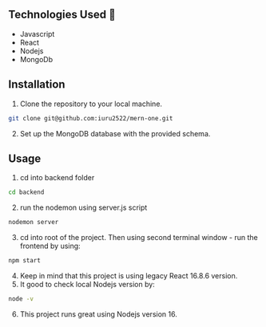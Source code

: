 ## Technologies Used 🔬

- Javascript
- React
- Nodejs
- MongoDb

## Installation

1. Clone the repository to your local machine.
```bash
git clone git@github.com:iuru2522/mern-one.git
```
2. Set up the MongoDB database with the provided schema.

## Usage

1. cd into backend folder

```bash
cd backend
```
2. run the nodemon using server.js script
```bash
nodemon server
```
3. cd into root of the project. Then using second terminal window - run the frontend by using:
```bash
npm start
```
4. Keep in mind that this project is using legacy React 16.8.6 version. 
5. It good to check local Nodejs version by:
```bash
node -v
```
6. This project runs great using Nodejs version 16.